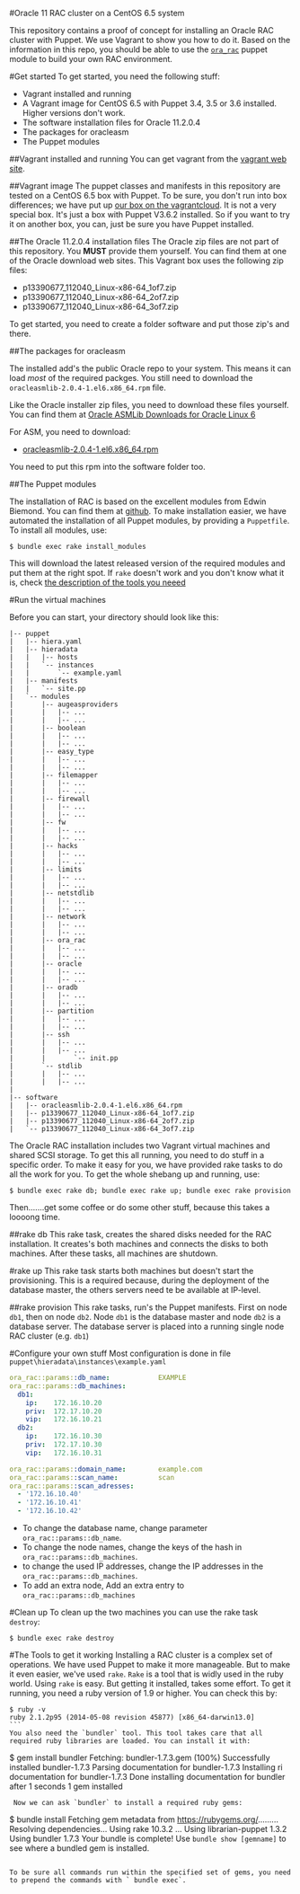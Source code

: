 
#Oracle 11 RAC cluster on a CentOS 6.5 system

This repository contains a proof of concept for installing an Oracle RAC cluster with Puppet.  We use Vagrant to show you how to do it. Based on the information in this repo, you should be able to use the [`ora_rac`](https://github.com/hajee/ora_rac) puppet module to build your own RAC environment.

#Get started
To get started, you need the following stuff:
- Vagrant installed and running
- A Vagrant image for CentOS 6.5 with Puppet 3.4, 3.5 or 3.6 installed. Higher versions don't work.
- The software installation files for Oracle 11.2.0.4
- The packages for oracleasm
- The Puppet modules

##Vagrant installed and running
You can get vagrant from the [vagrant web site](https://www.vagrantup.com/).

##Vagrant image
The puppet classes and manifests in this repository are  tested on a CentOS 6.5 box with Puppet.  To be sure, you don't run into box differences; we have put up [our box on the vagrantcloud](https://vagrantcloud.com/hajee/boxes/centos-6.5-x86_64). It is not a very special box. It's just a box with Puppet V3.6.2 installed. So if you want to try it on another box, you can, just be sure you have Puppet installed.

##The Oracle 11.2.0.4 installation files
 The Oracle zip files are not part of this repository. You **MUST** provide them yourself. You can find them at one of the Oracle download web sites. This Vagrant box uses the following zip files:
- p13390677_112040_Linux-x86-64_1of7.zip
- p13390677_112040_Linux-x86-64_2of7.zip
- p13390677_112040_Linux-x86-64_3of7.zip

To get started, you need to create a folder software and put those zip's and there.

##The packages for oracleasm

The installed add's the public Oracle repo to your system. This means it can load *most*  of the required packges. You still need to download the `oracleasmlib-2.0.4-1.el6.x86_64.rpm` file.

Like the Oracle installer zip files, you need to download these files yourself. You can find them at [Oracle ASMLib Downloads for Oracle Linux 6](http://www.oracle.com/technetwork/server-storage/linux/asmlib/ol6-1709075.html)

For ASM, you need to download:

- [oracleasmlib-2.0.4-1.el6.x86_64.rpm](http://download.oracle.com/otn_software/asmlib/oracleasmlib-2.0.4-1.el6.x86_64.rpm)

You need to put this rpm into the software folder too.

##The Puppet modules

The installation of RAC is based on the excellent modules from Edwin Biemond. You can find them at [github](https://github.com/biemond/biemond-oradb). To make installation easier, we have automated the installation of all Puppet modules, by providing a `Puppetfile`. To install all modules, use:

```
$ bundle exec rake install_modules
```

This will download the latest released version of the required modules and put them at the right spot. If `rake` doesn't work and you don't know what it is, check [the description of the tools you neeed](#the-tools-to-get-it-working)


#Run the virtual machines


Before you can start, your directory should look like this:

```
|-- puppet
|   |-- hiera.yaml
|   |-- hieradata
|   |   |-- hosts
|   |   `-- instances
|   |       `-- example.yaml
|   |-- manifests
|   |   `-- site.pp
|   `-- modules
|       |-- augeasproviders
|       |   |-- ...
|       |   |-- ...
|       |-- boolean
|       |   |-- ...
|       |   |-- ...
|       |-- easy_type
|       |   |-- ...
|       |   |-- ...
|       |-- filemapper
|       |   |-- ...
|       |   |-- ...
|       |-- firewall
|       |   |-- ...
|       |   |-- ...
|       |-- fw
|       |   |-- ...
|       |   |-- ...
|       |-- hacks
|       |   |-- ...
|       |   |-- ...
|       |-- limits
|       |   |-- ...
|       |   |-- ...
|       |-- netstdlib
|       |   |-- ...
|       |   |-- ...
|       |-- network
|       |   |-- ...
|       |   |-- ...
|       |-- ora_rac
|       |   |-- ...
|       |   |-- ...
|       |-- oracle
|       |   |-- ...
|       |   |-- ...
|       |-- oradb
|       |   |-- ...
|       |   |-- ...
|       |-- partition
|       |   |-- ...
|       |   |-- ...
|       |-- ssh
|       |   |-- ...
|       |   |-- ...
|       |       `-- init.pp
|       `-- stdlib
|       |   |-- ...
|       |   |-- ...
|
|-- software
|   |-- oracleasmlib-2.0.4-1.el6.x86_64.rpm
|   |-- p13390677_112040_Linux-x86-64_1of7.zip
|   |-- p13390677_112040_Linux-x86-64_2of7.zip
|   `-- p13390677_112040_Linux-x86-64_3of7.zip
```


The Oracle RAC installation includes two Vagrant virtual machines and shared SCSI storage. To get this all running, you need to do stuff in a specific order. To make it easy for you, we have provided rake tasks to do all the work for you. To get the whole shebang up and running, use:

```
$ bundle exec rake db; bundle exec rake up; bundle exec rake provision
```

Then.......get some coffee or do some other stuff, because this takes a loooong time.


##rake db
This rake task, creates the shared disks needed for the RAC installation. It creates's both machines and connects the disks to both machines. After these tasks, all machines are shutdown.

#rake up
This rake task starts both machines but doesn't start the provisioning. This is a required because, during the deployment of the database master, the others servers need te be available at IP-level.

##rake provision
This rake tasks, run's the Puppet manifests. First on node `db1`, then on node `db2`. Node `db1` is the database master and node `db2` is a database server. The database server is placed into a running single node RAC cluster (e.g. `db1`)

#Configure your own stuff
Most configuration is done in file `puppet\hieradata\instances\example.yaml`
```yaml
ora_rac::params::db_name:            EXAMPLE
ora_rac::params::db_machines:
  db1:
    ip:    172.16.10.20
    priv:  172.17.10.20
    vip:   172.16.10.21
  db2:
    ip:    172.16.10.30
    priv:  172.17.10.30
    vip:   172.16.10.31

ora_rac::params::domain_name:        example.com
ora_rac::params::scan_name:          scan
ora_rac::params::scan_adresses:
  - '172.16.10.40'
  - '172.16.10.41'
  - '172.16.10.42'
```
- To change the database name, change parameter `ora_rac::params::db_name`.
- To change the node names, change the keys of the hash in `ora_rac::params::db_machines`.
- to change the used IP addresses, change the IP addresses in the `ora_rac::params::db_machines`.
- To add an extra node, Add an extra entry to `ora_rac::params::db_machines`

#Clean up
To clean up the two machines you can use the rake task ` destroy`:

```
$ bundle exec rake destroy
```

#The Tools to get it working
Installing a RAC cluster is a complex set of operations. We have used Puppet to make it more manageable. But to make it even easier, we've used `rake`. `Rake` is a tool that is widly used in the ruby world.  Using `rake` is easy. But getting it installed, takes some effort. To get it running, you need a ruby version of 1.9 or higher. You can check this by:

````
$ ruby -v
ruby 2.1.2p95 (2014-05-08 revision 45877) [x86_64-darwin13.0]
```
You also need the `bundler` tool. This tool takes care that all required ruby libraries are loaded. You can install it with:

````
$ gem install bundler
Fetching: bundler-1.7.3.gem (100%)
Successfully installed bundler-1.7.3
Parsing documentation for bundler-1.7.3
Installing ri documentation for bundler-1.7.3
Done installing documentation for bundler after 1 seconds
1 gem installed
```
 Now we can ask `bundler` to install a required ruby gems:

```
$ bundle install
Fetching gem metadata from https://rubygems.org/.........
Resolving dependencies...
Using rake 10.3.2
...
Using librarian-puppet 1.3.2
Using bundler 1.7.3
Your bundle is complete!
Use `bundle show [gemname]` to see where a bundled gem is installed.
```

To be sure all commands run within the specified set of gems, you need to prepend the commands with ` bundle exec`.


